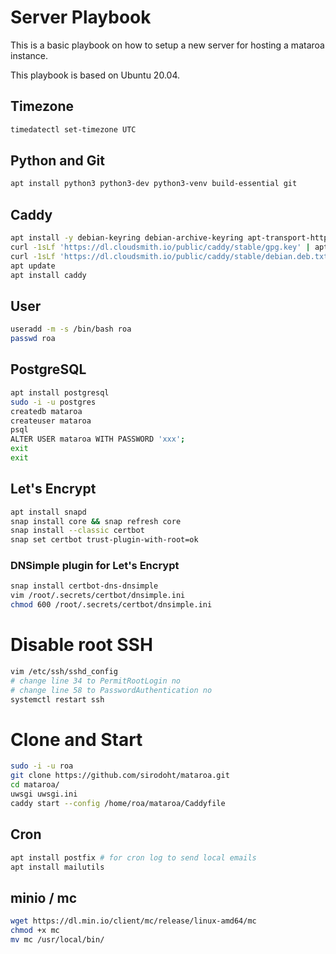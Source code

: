 # Server Playbook

This is a basic playbook on how to setup a new server for hosting a mataroa instance.

This playbook is based on Ubuntu 20.04.

## Timezone

```sh
timedatectl set-timezone UTC
```

## Python and Git

```sh
apt install python3 python3-dev python3-venv build-essential git
```

## Caddy

```sh
apt install -y debian-keyring debian-archive-keyring apt-transport-https
curl -1sLf 'https://dl.cloudsmith.io/public/caddy/stable/gpg.key' | apt-key add -
curl -1sLf 'https://dl.cloudsmith.io/public/caddy/stable/debian.deb.txt' | tee -a /etc/apt/sources.list.d/caddy-stable.list
apt update
apt install caddy
```

## User

```sh
useradd -m -s /bin/bash roa
passwd roa
```

## PostgreSQL

```sh
apt install postgresql
sudo -i -u postgres
createdb mataroa
createuser mataroa
psql
ALTER USER mataroa WITH PASSWORD 'xxx';
exit
exit
```

## Let's Encrypt

```sh
apt install snapd
snap install core && snap refresh core
snap install --classic certbot
snap set certbot trust-plugin-with-root=ok
```

### DNSimple plugin for Let's Encrypt

```sh
snap install certbot-dns-dnsimple
vim /root/.secrets/certbot/dnsimple.ini
chmod 600 /root/.secrets/certbot/dnsimple.ini
```

# Disable root SSH

```sh
vim /etc/ssh/sshd_config
# change line 34 to PermitRootLogin no
# change line 58 to PasswordAuthentication no
systemctl restart ssh
```

# Clone and Start

```sh
sudo -i -u roa
git clone https://github.com/sirodoht/mataroa.git
cd mataroa/
uwsgi uwsgi.ini
caddy start --config /home/roa/mataroa/Caddyfile
```

## Cron

```sh
apt install postfix # for cron log to send local emails
apt install mailutils
```

## minio / mc

```sh
wget https://dl.min.io/client/mc/release/linux-amd64/mc
chmod +x mc
mv mc /usr/local/bin/
```
